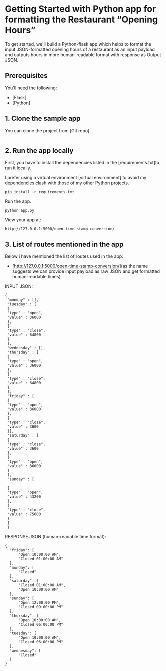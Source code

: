 # Getting Started with Python app for formatting the Restaurant “Opening Hours”

To get started, we'll build a Python-flask app which helps to format the input JSON-formatted opening hours of a restaurant
as an input payload and outputs hours in more human-readable format with response as Output JSON.

## Prerequisites

You'll need the following:
* [Flask]
* [Python]


## 1. Clone the sample app

You can clone the project from [Git repo].
   ```

  ```

## 2. Run the app locally

First, you have to install the dependencies listed in the [requirements.txt]to run it locally.

I prefer using a virtual environment [virtual environment] to avoid my dependencies clash with those of my other Python projects.
  ```
pip install -r requirements.txt
  ```

Run the app.
  ```
python app.py
  ```

View your app at:
  ``` 
http://127.0.0.1:5000/open-time-stamp-conversion/
  ```

## 3. List of routes mentioned in the app

Below i have mentioned the list of routes used in the app:
* [http://127.0.0.1:5000/open-time-stamp-conversion/](as the name suggests we can provide input payload as raw JSON and get formatted human-readable times)

INPUT JSON:
```
{
 "monday" : [],
 "tuesday" : [
 {
 "type" : "open",
 "value" : 36000
 },
 {
 "type" : "close",
 "value" : 64800
 }
 ],
 "wednesday" : [],
 "thursday" : [
 {
 "type" : "open",
 "value" : 36000
 },
 {
 "type" : "close",
 "value" : 64800
 }
 ],
 "friday" : [
 {
 "type" : "open",
 "value" : 36000
 },
 {
 "type" : "close",
 "value" : 3600
 }],
 "saturday" : [
 {
 "type" : "close",
 "value" : 3600
 },
 {
 "type" : "open",
 "value" : 36000
 }
 ],
 "sunday" : [

 {
 "type" : "open",
 "value" : 43200
 },
 {
 "type" : "close",
 "value" : 75600
 }
 ]
 }

  ``` 

RESPONSE JSON (human-readable time format):
  ```
{
    "friday": [
        "Open 10:00:00 AM",
        "Closed 01:00:00 AM"
    ],
    "monday": [
        "Closed"
    ],
    "saturday": [
        "Closed 01:00:00 AM",
        "Open 10:00:00 AM"
    ],
    "sunday": [
        "Open 12:00:00 PM",
        "Closed 09:00:00 PM"
    ],
    "thursday": [
        "Open 10:00:00 AM",
        "Closed 06:00:00 PM"
    ],
    "tuesday": [
        "Open 10:00:00 AM",
        "Closed 06:00:00 PM"
    ],
    "wednesday": [
        "Closed"
    ]
}
  ```
